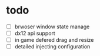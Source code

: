 # todo

- [ ] brwoser window state manage
- [ ] dx12 api support
- [ ] in game defered drag and resize
- [ ] detailed injecting configuration
